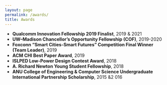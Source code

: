 ```yaml
---
layout: page
permalink: /awards/
title: Awards
---
```



<ul>
	<li>
		<b>Qualcomm Innovation Fellowship 2019 Finalist</b>, 2019 & 2021
	</li>
	<li>
		<b>UW–Madison Chancellor’s Opportunity Fellowship (COF)</b>, 2019-2020
	</li>
	<li>
		<b>Foxconn “Smart Cities-Smart Futures” Competition Final Winner (Team Leader)</b>, 2019
	</li>
	<li>
		<b>ACM CHI Best Paper Award</b>, 2019
	</li>
	<li>
		<b>ISLPED Low-Power Design Contest Award</b>, 2018
	</li>
	<li>
		<b>A. Richard Newton Young Student Fellowship</b>, 2018
	</li>
	<li>
		<b>ANU College of Engineering & Computer Science Undergraduate International Partnership Scholarship</b>, 2015 &2 016
	</li>
<!-- 	<li>
		<b>BIT Second Prize Scholarship for Outstanding Student</b>, 2015
	</li>
	<li>
		<b>BIT Second Prize Scholarship</b>, 2015
	</li> -->
</ul>

